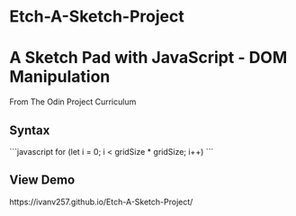 # Etch-A-Sketch-Project
<h1>A Sketch Pad with JavaScript - DOM Manipulation</h1>
From The Odin Project Curriculum

<h2>Syntax</h2>
```javascript
 for (let i = 0; i < gridSize * gridSize; i++)
```
<h2>View Demo</h2>
https://ivanv257.github.io/Etch-A-Sketch-Project/
